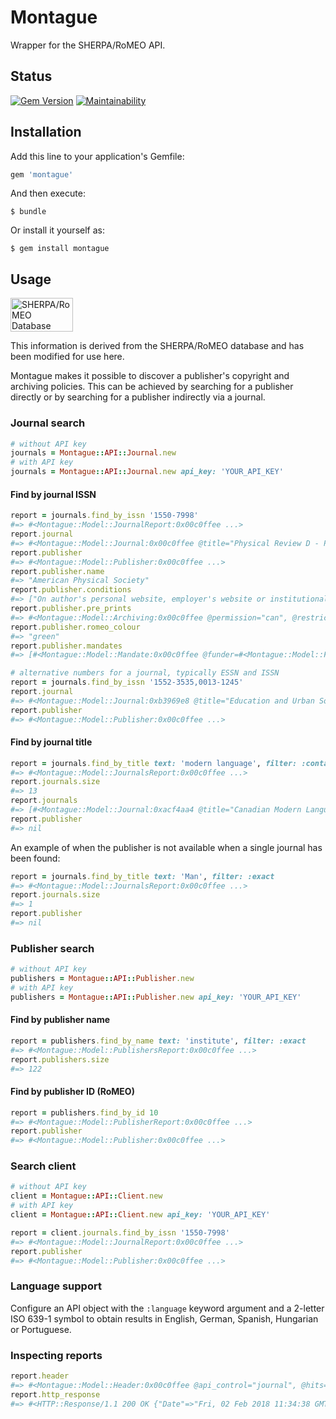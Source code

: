 # Montague

Wrapper for the SHERPA/RoMEO API.

## Status

[![Gem Version](https://badge.fury.io/rb/montague.svg)](https://badge.fury.io/rb/montague)
[![Maintainability](https://api.codeclimate.com/v1/badges/73f9d8be3f61882a8ec6/maintainability)](https://codeclimate.com/github/lulibrary/montague/maintainability)

## Installation

Add this line to your application's Gemfile:

```ruby
gem 'montague'
```

And then execute:

    $ bundle

Or install it yourself as:

    $ gem install montague

## Usage

<a href="http://www.sherpa.ac.uk/romeo.php"><img src="http://www.sherpa.ac.uk/images/romeosmall.jpg" width="100" height="54" alt="SHERPA/RoMEO Database" border="0"></a>

This information is derived from the SHERPA/RoMEO database and has been modified for use here.

Montague makes it possible to discover a publisher's copyright and archiving policies. This can be achieved by searching for a publisher directly or by searching for a publisher indirectly via a journal.

### Journal search
```ruby
# without API key
journals = Montague::API::Journal.new
# with API key
journals = Montague::API::Journal.new api_key: 'YOUR_API_KEY'
```

#### Find by journal ISSN

```ruby
report = journals.find_by_issn '1550-7998'
#=> #<Montague::Model::JournalReport:0x00c0ffee ...>
report.journal
#=> #<Montague::Model::Journal:0x00c0ffee @title="Physical Review D - Particles, Fields, Gravitation and Cosmology", @issn="1550-7998">
report.publisher
#=> #<Montague::Model::Publisher:0x00c0ffee ...>
report.publisher.name
#=> "American Physical Society"
report.publisher.conditions
#=> ["On author's personal website, employer's website or institutional repository", ...]
report.publisher.pre_prints
#=> #<Montague::Model::Archiving:0x00c0ffee @permission="can", @restrictions=[]>
report.publisher.romeo_colour
#=> "green"
report.publisher.mandates
#=> [#<Montague::Model::Mandate:0x00c0ffee @funder=#<Montague::Model::Funder:0x00c0ffee @name="Australian Research Council", @acronym="ARC">, @publisher_complies="yes", @compliance_type="Compliant", @selected_titles="no">, ...]
```

```ruby
# alternative numbers for a journal, typically ESSN and ISSN
report = journals.find_by_issn '1552-3535,0013-1245'
report.journal
#=> #<Montague::Model::Journal:0xb3969e8 @title="Education and Urban Society", @issn="0013-1245">
report.publisher
#=> #<Montague::Model::Publisher:0x00c0ffee ...>
```

#### Find by journal title
```ruby
report = journals.find_by_title text: 'modern language', filter: :contains
#=> #<Montague::Model::JournalsReport:0x00c0ffee ...>
report.journals.size
#=> 13
report.journals
#=> [#<Montague::Model::Journal:0xacf4aa4 @title="Canadian Modern Language Review / Revue canadian des langues vivantes", @issn="0008-4506">, ...]
report.publisher
#=> nil
```

An example of when the publisher is not available when a single journal has been found:

```ruby
report = journals.find_by_title text: 'Man', filter: :exact
#=> #<Montague::Model::JournalsReport:0x00c0ffee ...>
report.journals.size
#=> 1
report.publisher
#=> nil
```

### Publisher search
```ruby
# without API key
publishers = Montague::API::Publisher.new
# with API key
publishers = Montague::API::Publisher.new api_key: 'YOUR_API_KEY'
```

#### Find by publisher name
```ruby
report = publishers.find_by_name text: 'institute', filter: :exact
#=> #<Montague::Model::PublishersReport:0x00c0ffee ...>
report.publishers.size
#=> 122
```

#### Find by publisher ID (RoMEO)
```ruby
report = publishers.find_by_id 10
#=> #<Montague::Model::PublisherReport:0x00c0ffee ...>
report.publisher
#=> #<Montague::Model::Publisher:0x00c0ffee ...>
```

### Search client
```ruby
# without API key
client = Montague::API::Client.new
# with API key
client = Montague::API::Client.new api_key: 'YOUR_API_KEY'
```

```ruby
report = client.journals.find_by_issn '1550-7998'
#=> #<Montague::Model::JournalReport:0x00c0ffee ...>
report.publisher
#=> #<Montague::Model::Publisher:0x00c0ffee ...>
```

### Language support
Configure an API object with the ```:language``` keyword argument and a 2-letter ISO 639-1 symbol to obtain results in English, German, Spanish, Hungarian or Portuguese.

### Inspecting reports
```ruby
report.header
#=> #<Montague::Model::Header:0x00c0ffee @api_control="journal", @hits=1, @message=nil, @outcome="singleJournal">
report.http_response
#=> #<HTTP::Response/1.1 200 OK {"Date"=>"Fri, 02 Feb 2018 11:34:38 GMT", "Server"=>"Apache/2.4.7 (Ubuntu)", "X-Powered-By"=>"PHP/5.5.9-1ubuntu4.22", "Access-Control-Allow-Origin"=>"*", "Vary"=>"Accept-Encoding", "Content-Length"=>"5056", "Connection"=>"close", "Content-Type"=>"text/xml"}>
```

